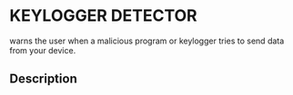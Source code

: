 
# KEYLOGGER DETECTOR 

warns the user when a malicious program or keylogger tries to send data from your device.

## Description 

